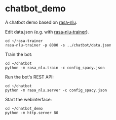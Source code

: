 # chatbot_demo

A chatbot demo based on [rasa-nlu](https://github.com/RasaHQ/rasa_nlu). 

Edit data.json (e.g. with [rasa-nlu-trainer](https://github.com/RasaHQ/rasa-nlu-trainer)).

```
cd ~/rasa-trainer
rasa-nlu-trainer -p 8080 -s ../chatbot/data.json
```
Train the bot:
```
cd ~/chatbot
python -m rasa_nlu.train -c config_spacy.json
```

Run the bot's REST API:
```
cd ~/chatbot
python -m rasa_nlu.server -c config_spacy.json
```

Start the webinterface:
```
cd ~/chatbot_demo
python -m http.server 80
```
